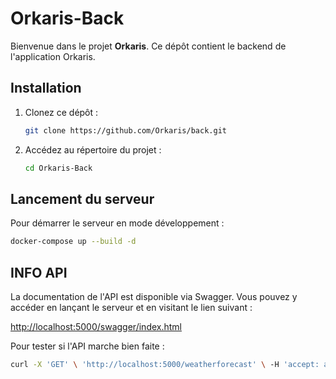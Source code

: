 # Orkaris-Back

Bienvenue dans le projet **Orkaris**. Ce dépôt contient le backend de l'application Orkaris.

## Installation

1. Clonez ce dépôt :

    ```bash
    git clone https://github.com/Orkaris/back.git
    ```

2. Accédez au répertoire du projet :

    ```bash
    cd Orkaris-Back
    ```

## Lancement du serveur

Pour démarrer le serveur en mode développement :

```bash
docker-compose up --build -d
```

## INFO API

La documentation de l'API est disponible via Swagger. Vous pouvez y accéder en lançant le serveur et en visitant le lien suivant :

[http://localhost:5000/swagger/index.html](http://localhost:5000/swagger/index.html)

Pour tester si l'API marche bien faite : 
```bash
curl -X 'GET' \ 'http://localhost:5000/weatherforecast' \ -H 'accept: application/json'
```
